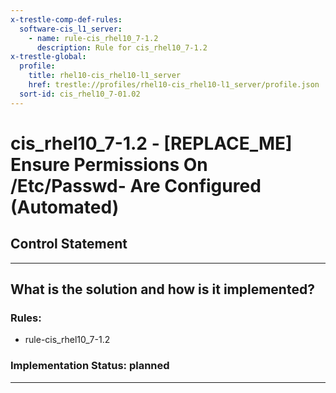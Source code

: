```yaml
---
x-trestle-comp-def-rules:
  software-cis_l1_server:
    - name: rule-cis_rhel10_7-1.2
      description: Rule for cis_rhel10_7-1.2
x-trestle-global:
  profile:
    title: rhel10-cis_rhel10-l1_server
    href: trestle://profiles/rhel10-cis_rhel10-l1_server/profile.json
  sort-id: cis_rhel10_7-01.02
---
```


# cis_rhel10_7-1.2 - \[REPLACE_ME\] Ensure Permissions On /Etc/Passwd- Are Configured (Automated)

## Control Statement

______________________________________________________________________

## What is the solution and how is it implemented?

<!-- For implementation status enter one of: implemented, partial, planned, alternative, not-applicable -->

<!-- Note that the list of rules under ### Rules: is read-only and changes will not be captured after assembly to JSON -->

<!-- Add control implementation description here for control: cis_rhel10_7-1.2 -->

### Rules:

  - rule-cis_rhel10_7-1.2

### Implementation Status: planned

______________________________________________________________________
